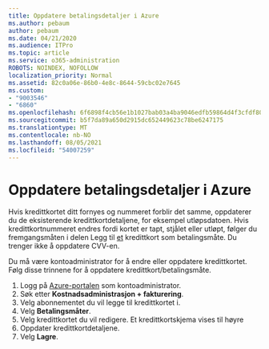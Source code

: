 ```yaml
---
title: Oppdatere betalingsdetaljer i Azure
ms.author: pebaum
author: pebaum
ms.date: 04/21/2020
ms.audience: ITPro
ms.topic: article
ms.service: o365-administration
ROBOTS: NOINDEX, NOFOLLOW
localization_priority: Normal
ms.assetid: 82c0a06e-86b0-4e8c-8644-59cbc02e7645
ms.custom:
- "9003546"
- "6860"
ms.openlocfilehash: 6f6898f4cb56e1b1027bab03a4ba9046edfb59864d4f3cfdf8057a18d737f6e9
ms.sourcegitcommit: b5f7da89a650d2915dc652449623c78be6247175
ms.translationtype: MT
ms.contentlocale: nb-NO
ms.lasthandoff: 08/05/2021
ms.locfileid: "54007259"
---
```

# <a name="update-payment-details-in-azure"></a>Oppdatere betalingsdetaljer i Azure

Hvis kredittkortet ditt fornyes og nummeret forblir det samme, oppdaterer du de eksisterende kredittkortdetaljene, for eksempel utløpsdatoen. Hvis kredittkortnummeret endres fordi kortet er tapt, stjålet eller utløpt, følger du fremgangsmåten i delen Legg til [et](https://docs.microsoft.com/azure/cost-management-billing/manage/change-credit-card?WT.mc_id=Portal-Microsoft_Azure_Support#addcard) kredittkort som betalingsmåte. Du trenger ikke å oppdatere CVV-en.

Du må være kontoadministrator for å endre eller oppdatere kredittkortet. Følg disse trinnene for å oppdatere kredittkort/betalingsmåte.

1. Logg på [Azure-portalen](https://portal.azure.com/) som kontoadministrator.
2. Søk etter **Kostnadsadministrasjon + fakturering**.
3. Velg abonnementet du vil legge til kredittkortet i.
4. Velg **Betalingsmåter**.
5. Velg kredittkortet du vil redigere. Et kredittkortskjema vises til høyre
6. Oppdater kredittkortdetaljene.
7. Velg **Lagre**.
